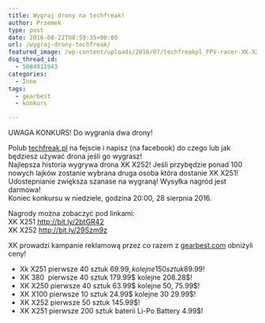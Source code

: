 ```yaml
---
title: Wygraj drony na techfreak!
author: Przemek
type: post
date: 2016-08-22T08:59:35+00:00
url: /wygraj-drony-techfreak/
featured_image: /wp-content/uploads/2016/07/techfreakpl_FPV-racer-XK-X252-5.jpg
dsq_thread_id:
  - 5084911943
categories:
  - Inne
tags:
  - gearbest
  - konkurs

---
```

UWAGA KONKURS! Do wygrania dwa drony!

<!--more-->

Polub [techfreak.pl][1] na fejscie i napisz (na facebook) do czego lub jak będziesz używać drona jeśli go wygrasz!  
Najlepsza historia wygrywa drona XK X252! Jeśli przybędzie ponad 100 nowych lajków zostanie wybrana druga osoba która dostanie XK X251!  
Udostepnianie zwiększa szanase na wygraną! Wysyłka nagród jest darmowa!  
Koniec konkursu w niedziele, godzina 20:00, 28 sierpnia 2016.

Nagrody można zobaczyć pod linkami:  
XK X251 <http://bit.ly/2btGR42>  
XK X252 <http://bit.ly/29Szm9z>

XK prowadzi kampanie reklamową przez co razem z [gearbest.com][2] obniżyli ceny!

  * Xk X251 pierwsze 40 sztuk 69.99$, kolejne 150 sztuk 89.99$!
  * XK 380  pierwsze 40 sztuk 179.99$ kolejne 208.28$!
  * XK X250 pierwsze 40 sztuk 63.99$ kolejne 50, 75.99$!
  * XK X100 pierwsze 10 sztuk 24.99$ kolejne 30 29.99$!
  * XK X252 pierwsze 50 sztuk 145.99$!
  * XK X251 pierwsze 200 sztuk baterii Li-Po Battery 4.99$!

 [1]: https://www.facebook.com/techfreakpl/posts/1254421127903604
 [2]: http://www.gearbest.com/promotion-gearbest-anniversary-rc-special-481.html?lkid=10100459